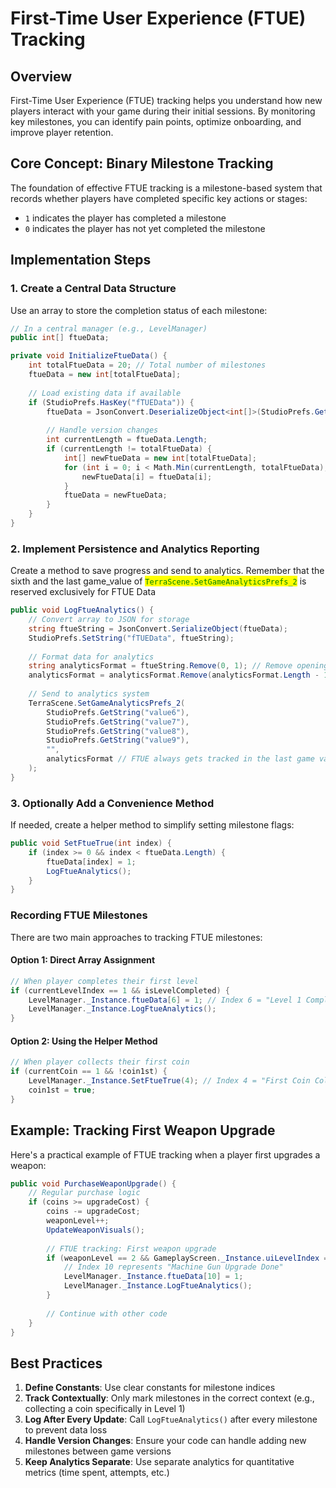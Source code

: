 # First-Time User Experience (FTUE) Tracking

## Overview

First-Time User Experience (FTUE) tracking helps you understand how new players interact with your game during their initial sessions. By monitoring key milestones, you can identify pain points, optimize onboarding, and improve player retention.

## Core Concept: Binary Milestone Tracking

The foundation of effective FTUE tracking is a milestone-based system that records whether players have completed specific key actions or stages:

* `1` indicates the player has completed a milestone
* `0` indicates the player has not yet completed the milestone

## Implementation Steps

### 1. Create a Central Data Structure

Use an array to store the completion status of each milestone:

```csharp
// In a central manager (e.g., LevelManager)
public int[] ftueData;

private void InitializeFtueData() {
    int totalFtueData = 20; // Total number of milestones
    ftueData = new int[totalFtueData];
    
    // Load existing data if available
    if (StudioPrefs.HasKey("fTUEData")) {
        ftueData = JsonConvert.DeserializeObject<int[]>(StudioPrefs.GetString("fTUEData"));
        
        // Handle version changes
        int currentLength = ftueData.Length;
        if (currentLength != totalFtueData) {
            int[] newFtueData = new int[totalFtueData];
            for (int i = 0; i < Math.Min(currentLength, totalFtueData); i++) {
                newFtueData[i] = ftueData[i];
            }
            ftueData = newFtueData;
        }
    }
}
```

### 2. Implement Persistence and Analytics Reporting

Create a method to save progress and send to analytics. Remember that the sixth and the last game\_value of <mark style="color:green;">`TerraScene.SetGameAnalyticsPrefs_2`</mark> is reserved exclusively for FTUE Data

```csharp
public void LogFtueAnalytics() {
    // Convert array to JSON for storage
    string ftueString = JsonConvert.SerializeObject(ftueData);
    StudioPrefs.SetString("fTUEData", ftueString);
    
    // Format data for analytics
    string analyticsFormat = ftueString.Remove(0, 1); // Remove opening bracket
    analyticsFormat = analyticsFormat.Remove(analyticsFormat.Length - 1, 1); // Remove closing bracket
    
    // Send to analytics system
    TerraScene.SetGameAnalyticsPrefs_2(
        StudioPrefs.GetString("value6"),
        StudioPrefs.GetString("value7"),
        StudioPrefs.GetString("value8"),
        StudioPrefs.GetString("value9"),
        "",
        analyticsFormat // FTUE always gets tracked in the last game value of this method
    );
}
```

### 3. Optionally Add a Convenience Method

If needed, create a helper method to simplify setting milestone flags:

```csharp
public void SetFtueTrue(int index) {
    if (index >= 0 && index < ftueData.Length) {
        ftueData[index] = 1;
        LogFtueAnalytics();
    }
}
```

### Recording FTUE Milestones

There are two main approaches to tracking FTUE milestones:

#### Option 1: Direct Array Assignment

```csharp
// When player completes their first level
if (currentLevelIndex == 1 && isLevelCompleted) {
    LevelManager._Instance.ftueData[6] = 1; // Index 6 = "Level 1 Completed"
    LevelManager._Instance.LogFtueAnalytics();
}
```

#### Option 2: Using the Helper Method

```csharp
// When player collects their first coin
if (currentCoin == 1 && !coin1st) {
    LevelManager._Instance.SetFtueTrue(4); // Index 4 = "First Coin Collected"
    coin1st = true;
}
```

## Example: Tracking First Weapon Upgrade

Here's a practical example of FTUE tracking when a player first upgrades a weapon:

```csharp
public void PurchaseWeaponUpgrade() {
    // Regular purchase logic
    if (coins >= upgradeCost) {
        coins -= upgradeCost;
        weaponLevel++;
        UpdateWeaponVisuals();
        
        // FTUE tracking: First weapon upgrade
        if (weaponLevel == 2 && GameplayScreen._Instance.uiLevelIndex == 2) {
            // Index 10 represents "Machine Gun Upgrade Done"
            LevelManager._Instance.ftueData[10] = 1;
            LevelManager._Instance.LogFtueAnalytics();
        }
        
        // Continue with other code
    }
}
```

## Best Practices

1. **Define Constants**: Use clear constants for milestone indices
2. **Track Contextually**: Only mark milestones in the correct context (e.g., collecting a coin specifically in Level 1)
3. **Log After Every Update**: Call `LogFtueAnalytics()` after every milestone to prevent data loss
4. **Handle Version Changes**: Ensure your code can handle adding new milestones between game versions
5. **Keep Analytics Separate**: Use separate analytics for quantitative metrics (time spent, attempts, etc.)
